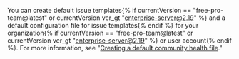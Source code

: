 You can create default issue templates{% if currentVersion == "free-pro-team@latest" or currentVersion ver_gt "enterprise-server@2.19" %} and a default configuration file for issue templates{% endif %} for your organization{% if currentVersion == "free-pro-team@latest" or currentVersion ver_gt "enterprise-server@2.19" %} or user account{% endif %}. For more information, see "[Creating a default community health file](/github/building-a-strong-community/creating-a-default-community-health-file)."

